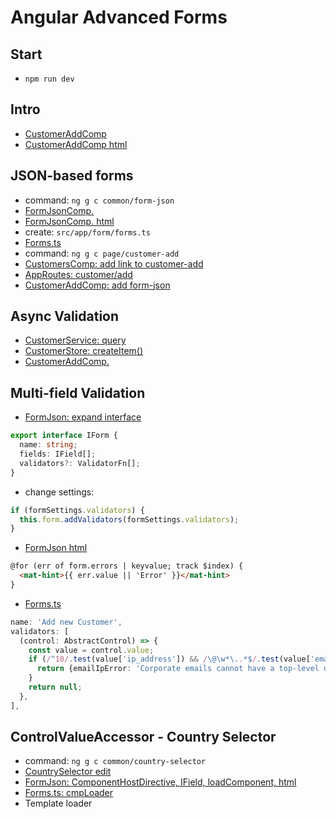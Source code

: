 # Angular Advanced Forms

## Start
- `npm run dev`

## Intro
- [CustomerAddComp](src/app/page/customer-add/customer-add.component.ts)
- [CustomerAddComp html](src/app/page/customer-add/customer-add.component.html)

## JSON-based forms
- command: `ng g c common/form-json`
- [FormJsonComp.](src/app/common/form-json/form-json.component.ts)
- [FormJsonComp. html](src/app/common/form-json/form-json.component.html)
- create: `src/app/form/forms.ts`
- [Forms.ts](src/app/form/forms.ts)
- command: `ng g c page/customer-add`
- [CustomersComp: add link to customer-add](src/app/page/customer/customer.component.html)
- [AppRoutes: customer/add](src/app/app.routes.ts)
- [CustomerAddComp: add form-json](src/app/page/customer-add/customer-add.component.ts)

## Async Validation
- [CustomerService: query](src/app/service/customer.service.ts)
- [CustomerStore: createItem()](src/app/store/CustomerStore.ts)
- [CustomerAddComp.](src/app/page/customer-add/customer-add.component.ts)

## Multi-field Validation
- [FormJson: expand interface](src/app/common/form-json/form-json.component.ts)
```typescript
export interface IForm {
  name: string;
  fields: IField[];
  validators?: ValidatorFn[];
}
```
- change settings:
```typescript
if (formSettings.validators) {
  this.form.addValidators(formSettings.validators);
}
```
- [FormJson html](src/app/common/form-json/form-json.component.html)
```html
@for (err of form.errors | keyvalue; track $index) {
  <mat-hint>{{ err.value || 'Error' }}</mat-hint>
}
```
- [Forms.ts](src/app/form/forms.ts)
```typescript
name: 'Add new Customer',
validators: [
  (control: AbstractControl) => {
    const value = control.value;
    if (/^10/.test(value['ip_address']) && /\@\w*\..*$/.test(value['email'])) {
      return {emailIpError: 'Corporate emails cannot have a top-level domain.'};
    }
    return null;
  },
],
```

## ControlValueAccessor - Country Selector
- command: `ng g c common/country-selector`
- [CountrySelector edit](src/app/common/country-selector/country-selector.component.ts)
- [FormJson: ComponentHostDirective, IField, loadComponent, html](src/app/common/form-json/form-json.component.ts)
- [Forms.ts: cmpLoader](src/app/form/forms.ts)
- Template loader
